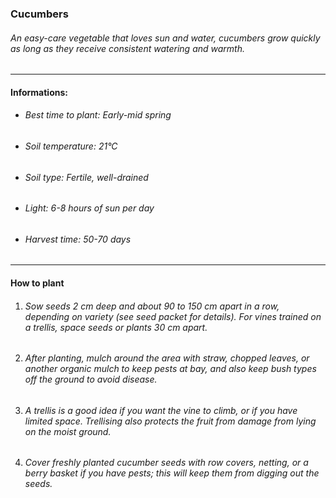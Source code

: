### Cucumbers

###### An easy-care vegetable that loves sun and water, cucumbers grow quickly as long as they receive consistent watering and warmth.

---

#### Informations:

- ###### Best time to plant: Early-mid spring
- ###### Soil temperature: 21°C
- ###### Soil type: Fertile, well-drained
- ###### Light: 6-8 hours of sun per day
- ###### Harvest time: 50-70 days

---

#### How to plant

1. ###### Sow seeds 2 cm deep and about 90 to 150 cm apart in a row, depending on variety (see seed packet for details). For vines trained on a trellis, space seeds or plants 30 cm apart.
2. ###### After planting, mulch around the area with straw, chopped leaves, or another organic mulch to keep pests at bay, and also keep bush types off the ground to avoid disease.
3. ###### A trellis is a good idea if you want the vine to climb, or if you have limited space. Trellising also protects the fruit from damage from lying on the moist ground.
4. ###### Cover freshly planted cucumber seeds with row covers, netting, or a berry basket if you have pests; this will keep them from digging out the seeds.